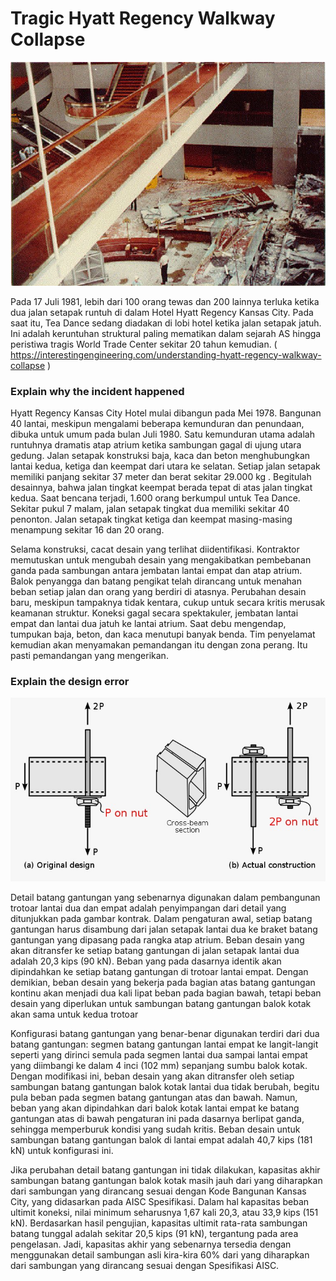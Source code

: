 # Tragic Hyatt Regency Walkway Collapse
![img](Hyatt_Regency_Walkway.jpeg)

Pada 17 Juli 1981, lebih dari 100 orang tewas dan 200 lainnya terluka ketika dua jalan setapak runtuh di dalam Hotel Hyatt Regency Kansas City. Pada saat itu, Tea Dance sedang diadakan di lobi hotel ketika jalan setapak jatuh. Ini adalah keruntuhan struktural paling mematikan dalam sejarah AS hingga peristiwa tragis World Trade Center sekitar 20 tahun kemudian. ( https://interestingengineering.com/understanding-hyatt-regency-walkway-collapse )


### Explain why the incident happened

Hyatt Regency Kansas City Hotel mulai dibangun pada Mei 1978. Bangunan 40 lantai, meskipun mengalami beberapa kemunduran dan penundaan, dibuka untuk umum pada bulan Juli 1980. Satu kemunduran utama adalah runtuhnya dramatis atap atrium  ketika sambungan gagal di ujung utara gedung.
Jalan setapak konstruksi baja, kaca dan beton menghubungkan lantai kedua, ketiga dan keempat dari utara ke selatan. Setiap jalan setapak memiliki panjang sekitar 37 meter dan berat sekitar 29.000 kg . Begitulah desainnya, bahwa jalan tingkat keempat berada tepat di atas jalan tingkat kedua.
Saat bencana terjadi, 1.600 orang berkumpul untuk Tea Dance. Sekitar pukul 7 malam, jalan setapak tingkat dua memiliki sekitar 40 penonton. Jalan setapak tingkat ketiga dan keempat masing-masing menampung sekitar 16 dan 20 orang.

Selama konstruksi, cacat desain yang terlihat diidentifikasi. Kontraktor memutuskan untuk mengubah desain yang mengakibatkan pembebanan ganda pada sambungan antara jembatan lantai empat dan atap atrium. Balok penyangga dan batang pengikat telah dirancang untuk menahan beban setiap jalan dan orang yang berdiri di atasnya. Perubahan desain baru, meskipun tampaknya tidak kentara, cukup untuk secara kritis merusak keamanan struktur.
Koneksi gagal secara spektakuler, jembatan lantai empat dan lantai dua jatuh ke lantai atrium. Saat debu mengendap, tumpukan baja, beton, dan kaca menutupi banyak benda. Tim penyelamat kemudian akan menyamakan pemandangan itu dengan zona perang. Itu pasti pemandangan yang mengerikan.


### Explain the design error
![img](design_error1.jpeg)

Detail batang gantungan yang sebenarnya digunakan dalam pembangunan trotoar lantai dua dan empat adalah penyimpangan dari detail yang ditunjukkan pada gambar kontrak. Dalam pengaturan awal, setiap batang gantungan harus disambung dari jalan setapak lantai dua ke braket batang gantungan yang dipasang pada rangka atap atrium. Beban desain yang akan ditransfer ke setiap batang gantungan di jalan setapak lantai dua adalah 20,3 kips (90 kN). Beban yang pada dasarnya identik akan dipindahkan ke setiap batang gantungan di trotoar lantai empat. Dengan demikian, beban desain yang bekerja pada bagian atas batang gantungan kontinu akan menjadi dua kali lipat beban pada bagian bawah, tetapi beban desain yang diperlukan untuk sambungan batang gantungan balok kotak akan sama untuk kedua trotoar

Konfigurasi batang gantungan yang benar-benar digunakan terdiri dari dua batang gantungan: segmen batang gantungan lantai empat ke langit-langit seperti yang dirinci semula pada segmen lantai dua sampai lantai empat yang diimbangi ke dalam 4 inci (102 mm) sepanjang sumbu balok kotak. Dengan modifikasi ini, beban desain yang akan ditransfer oleh setiap sambungan batang gantungan balok kotak lantai dua tidak berubah, begitu pula beban pada segmen batang gantungan atas dan bawah. Namun, beban yang akan dipindahkan dari balok kotak lantai empat ke batang gantungan atas di bawah pengaturan ini pada dasarnya berlipat ganda, sehingga memperburuk kondisi yang sudah kritis. Beban desain untuk sambungan batang gantungan balok di lantai empat adalah 40,7 kips (181 kN) untuk konfigurasi ini.

Jika perubahan detail batang gantungan ini tidak dilakukan, kapasitas akhir sambungan batang gantungan balok kotak masih jauh dari yang diharapkan dari sambungan yang dirancang sesuai dengan Kode Bangunan Kansas City, yang didasarkan pada AISC Spesifikasi. Dalam hal kapasitas beban ultimit koneksi, nilai minimum seharusnya 1,67 kali 20,3, atau 33,9 kips (151 kN). Berdasarkan hasil pengujian, kapasitas ultimit rata-rata sambungan batang tunggal adalah sekitar 20,5 kips (91 kN), tergantung pada area pengelasan. Jadi, kapasitas akhir yang sebenarnya tersedia dengan menggunakan detail sambungan asli kira-kira 60% dari yang diharapkan dari sambungan yang dirancang sesuai dengan Spesifikasi AISC.